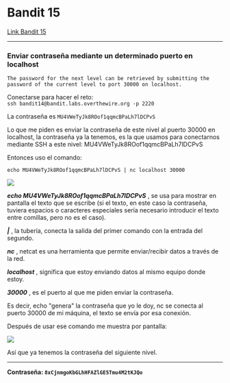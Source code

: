 # Bandit 15

[Link Bandit 15](https://overthewire.org/wargames/bandit/bandit15.html)

---

### Enviar contraseña mediante un determinado puerto en localhost

```The password for the next level can be retrieved by submitting the password of the current level to port 30000 on localhost.```

Conectarse para hacer el reto:  
```ssh bandit14@bandit.labs.overthewire.org -p 2220```

La contraseña es ```MU4VWeTyJk8ROof1qqmcBPaLh7lDCPvS```

Lo que me piden es enviar la contraseña de este nivel al puerto 30000 en localhost, la contraseña ya la tenemos, es la que usamos para conectarnos mediante SSH a este nivel: MU4VWeTyJk8ROof1qqmcBPaLh7lDCPvS

Entonces uso el comando:

```echo MU4VWeTyJk8ROof1qqmcBPaLh7lDCPvS | nc localhost 30000```

![](images/Bandit15/2025-06-13-22-44-19.png)

***echo MU4VWeTyJk8ROof1qqmcBPaLh7lDCPvS*** , se usa para mostrar en pantalla el texto que se escribe (si el texto, en este caso la contraseña, tuviera espacios o caracteres especiales sería necesario introducir el texto entre comillas, pero no es el caso).

***|*** , la tubería, conecta la salida del primer comando con la entrada del segundo.

***nc*** , netcat es una herramienta que permite enviar/recibir datos a través de la red.

***localhost*** , significa que estoy enviando datos al mismo equipo donde estoy.

***30000*** , es el puerto al que me piden enviar la contraseña.

Es decir, echo "genera" la contraseña que yo le doy, nc se conecta al puerto 30000 de mi máquina, el texto se envía por esa conexión.

Después de usar ese comando me muestra por pantalla:

![](images/Bandit15/2025-06-13-22-52-41.png)

Así que ya tenemos la contraseña del siguiente nivel.

---

**Contraseña: ```8xCjnmgoKbGLhHFAZlGE5Tmu4M2tKJQo```**